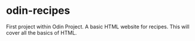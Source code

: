 # odin-recipes
First project within Odin Project. A basic HTML website for recipes. This will cover all the basics of HTML.

